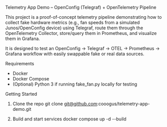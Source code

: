Telemetry App Demo – OpenConfig (Telegraf) + OpenTelemetry Pipeline

This project is a proof-of-concept telemetry pipeline demonstrating how to collect fake hardware metrics (e.g., fan speeds from a simulated Junos/OpenConfig device) using Telegraf, route them through the OpenTelemetry Collector, store/query them in Prometheus, and visualize them in Grafana.

It is designed to test an OpenConfig → Telegraf → OTEL → Prometheus → Grafana workflow with easily swappable fake or real data sources.

Requirements

- Docker
- Docker Compose
- (Optional) Python 3 if running fake_fan.py locally for testing

Getting Started
1. Clone the repo
git clone git@github.com:cooogus/telemetry-app-demo.git

2. Build and start services
docker compose up -d --build 
